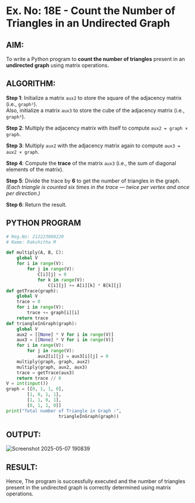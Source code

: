 # Ex. No: 18E - Count the Number of Triangles in an Undirected Graph

## AIM:
To write a Python program to **count the number of triangles** present in an **undirected graph** using matrix operations.

## ALGORITHM:

**Step 1**: Initialize a matrix `aux2` to store the square of the adjacency matrix (i.e., `graph²`).  
Also, initialize a matrix `aux3` to store the cube of the adjacency matrix (i.e., `graph³`).

**Step 2**: Multiply the adjacency matrix with itself to compute `aux2 = graph × graph`.

**Step 3**: Multiply `aux2` with the adjacency matrix again to compute `aux3 = aux2 × graph`.

**Step 4**: Compute the **trace** of the matrix `aux3` (i.e., the sum of diagonal elements of the matrix).

**Step 5**: Divide the trace by **6** to get the number of triangles in the graph.  
*(Each triangle is counted six times in the trace — twice per vertex and once per direction.)*

**Step 6**: Return the result.

## PYTHON PROGRAM

```python
# Reg.No: 212223060220
# Name: Rakshitha M

def multiply(A, B, C):
	global V
	for i in range(V):
		for j in range(V):
			C[i][j] = 0
			for k in range(V):
				C[i][j] += A[i][k] * B[k][j]
def getTrace(graph):
	global V
	trace = 0
	for i in range(V):
		trace += graph[i][i]
	return trace
def triangleInGraph(graph):
	global V
	aux2 = [[None] * V for i in range(V)]
	aux3 = [[None] * V for i in range(V)]
	for i in range(V):
		for j in range(V):
			aux2[i][j] = aux3[i][j] = 0
	multiply(graph, graph, aux2)
	multiply(graph, aux2, aux3)
	trace = getTrace(aux3)
	return trace // 6
V = int(input())
graph = [[0, 1, 1, 0],
		[1, 0, 1, 1],
		[1, 1, 0, 1],
		[0, 1, 1, 0]]
print("Total number of Triangle in Graph :",
					triangleInGraph(graph))
```
## OUTPUT:

![Screenshot 2025-05-07 190839](https://github.com/user-attachments/assets/4d90a3d1-3d54-455f-809c-3c40f2bf44cc)


## RESULT:

Hence, The program is successfully executed and the number of triangles present in the undirected graph is correctly determined using matrix operations.
